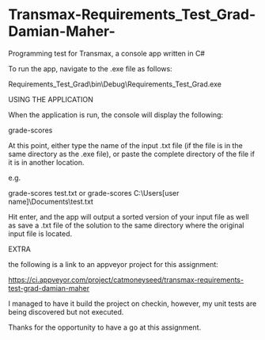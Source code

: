 # Transmax-Requirements_Test_Grad-Damian-Maher-
Programming test for Transmax, a console app written in C#

To run the app, navigate to the .exe file as follows:

Requirements_Test_Grad\bin\Debug\Requirements_Test_Grad.exe


USING THE APPLICATION

When the application is run, the console will display the following:

  grade-scores 
  
At this point, either type the name of the input .txt file (if the file is in the
same directory as the .exe file), or paste the complete directory of the file if
it is in another location.

e.g.

  grade-scores test.txt 
  or
  grade-scores C:\Users\[user name]\Documents\test.txt
  
Hit enter, and the app will output a sorted version of your input file as well as 
save a .txt file of the solution to the same directory where the original input
file is located. 


EXTRA

the following is a link to an appveyor project for this assignment:

https://ci.appveyor.com/project/catmoneyseed/transmax-requirements-test-grad-damian-maher 

I managed to have it build the project on checkin, however, my unit tests are being discovered
but not executed. 


Thanks for the opportunity to have a go at this assignment. 



